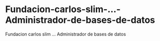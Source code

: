 # Fundacion-carlos-slim-...-Administrador-de-bases-de-datos
Fundacion carlos slim ... Administrador de bases de datos
